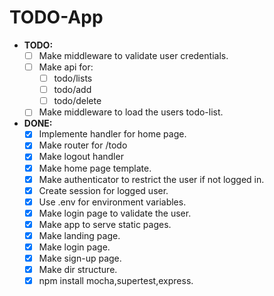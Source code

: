 # TODO-App

- **TODO:**
  - [ ] Make middleware to validate user credentials.
  - [ ] Make api for:
    - [ ] todo/lists
    - [ ] todo/add
    - [ ] todo/delete
  - [ ] Make middleware to load the users todo-list.

- **DONE:**
  - [x] Implemente handler for home page.
  - [x] Make router for /todo
  - [x] Make logout handler
  - [x] Make home page template.
  - [x] Make authenticator to restrict the user if not logged in.
  - [x] Create session for logged user.
  - [x] Use .env for environment variables.
  - [x] Make login page to validate the user.
  - [x] Make app to serve static pages.
  - [x] Make landing page.
  - [x] Make login page.
  - [x] Make sign-up page.
  - [x] Make dir structure.
  - [x] npm install mocha,supertest,express.
